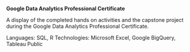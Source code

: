 **Google Data Analytics Professional Certificate**

A display of the completed hands on activities and the capstone project during the Google Data Analytics Professional Certificate. 

Languages: SQL, R
Technologies: Microsoft Excel, Google BigQuery, Tableau Public
